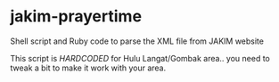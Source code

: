 # jakim-prayertime
Shell script and Ruby code to parse the XML file from JAKIM website

This script is *HARDCODED* for Hulu Langat/Gombak area.. you need to tweak a bit to make it work with your area.
